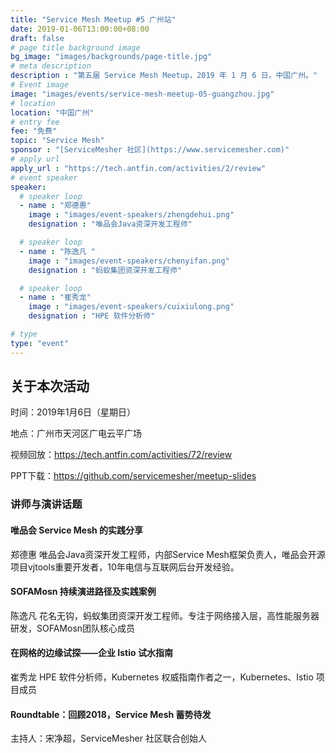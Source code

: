 ```yaml
---
title: "Service Mesh Meetup #5 广州站"
date: 2019-01-06T13:00:00+08:00
draft: false
# page title background image
bg_image: "images/backgrounds/page-title.jpg"
# meta description
description : "第五届 Service Mesh Meetup，2019 年 1 月 6 日，中国广州。"
# Event image
image: "images/events/service-mesh-meetup-05-guangzhou.jpg"
# location
location: "中国广州"
# entry fee
fee: "免费"
topic: "Service Mesh"
sponsor : "[ServiceMesher 社区](https://www.servicemesher.com)"
# apply url
apply_url : "https://tech.antfin.com/activities/2/review"
# event speaker
speaker:
  # speaker loop
  - name : "郑德惠"
    image : "images/event-speakers/zhengdehui.png"
    designation : "唯品会Java资深开发工程师"

  # speaker loop
  - name : "陈逸凡 "
    image : "images/event-speakers/chenyifan.png"
    designation : "蚂蚁集团资深开发工程师"

  # speaker loop
  - name : "崔秀龙"
    image : "images/event-speakers/cuixiulong.png"
    designation : "HPE 软件分析师"

# type
type: "event"
---
```


## 关于本次活动

时间：2019年1月6日（星期日）

地点：广州市天河区广电云平广场

视频回放：<https://tech.antfin.com/activities/72/review>

PPT下载：https://github.com/servicemesher/meetup-slides

### 讲师与演讲话题

#### 唯品会 Service Mesh 的实践分享

郑德惠 唯品会Java资深开发工程师，内部Service Mesh框架负责人，唯品会开源项目vjtools重要开发者，10年电信与互联网后台开发经验。

#### SOFAMosn 持续演进路径及实践案例

陈逸凡 花名无钩，蚂蚁集团资深开发工程师。专注于网络接入层，高性能服务器研发，SOFAMosn团队核心成员

#### 在网格的边缘试探——企业 Istio 试水指南

崔秀龙 HPE 软件分析师，Kubernetes 权威指南作者之一，Kubernetes、Istio 项目成员

#### Roundtable：回顾2018，Service Mesh 蓄势待发

主持人：宋净超，ServiceMesher 社区联合创始人
